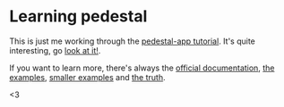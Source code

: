 # Learning pedestal

This is just me working through the [pedestal-app tutorial][]. It's
quite interesting, go [look at it!][pedestal-app tutorial].

If you want to learn more, there's always the [official
documentation][], [the examples][], [smaller examples][] and [the
truth][].

&lt;3

[pedestal-app tutorial]: https://github.com/pedestal/app-tutorial
[official documentation]: http://pedestal.io/documentation
[the examples]: https://github.com/pedestal/samples
[smaller examples]: https://github.com/konrad-garus/pedestal-todo
[the truth]: https://github.com/pedestal/pedestal
